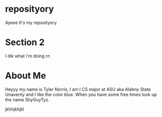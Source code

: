 # reposityory
Ayeee It's my reposityory


# Section 2
I dik what i'm doing rn

# About Me 
Heyyy my name is Tyler Norris, I am I CS major at ASU aka Alabny State Unaverity and I like the color blue. When you have some free times look up the name ShyGuyTyz.


jkhhjkhjkl